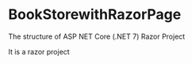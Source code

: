 # BookStorewithRazorPage
The structure of ASP NET Core (.NET 7) Razor Project

It is a razor project
